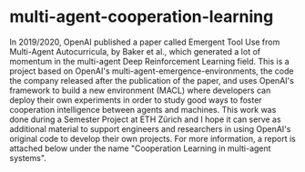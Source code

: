 # multi-agent-cooperation-learning
In 2019/2020, OpenAI published a paper called Emergent Tool Use from Multi-Agent Autocurricula, by Baker et al., which generated a lot of momentum in the multi-agent Deep Reinforcement Learning field. This is a project based on OpenAI's multi-agent-emergence-environments, the code the company released after the publication of the paper, and uses OpenAI's framework to build a new environment (MACL) where developers can deploy their own experiments in order to study good ways to foster cooperation intelligence between agents and machines. This work was done during a Semester Project at ETH Zürich and I hope it can serve as additional material to support engineers and researchers in using OpenAI's original code to develop their own projects. For more information, a report is attached below under the name "Cooperation Learning in multi-agent systems".

